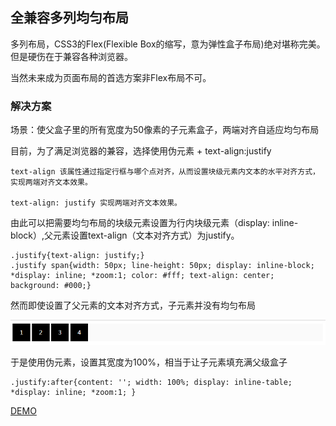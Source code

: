 ## 全兼容多列均匀布局

多列布局，CSS3的Flex(Flexible Box的缩写，意为弹性盒子布局)绝对堪称完美。但是硬伤在于兼容各种浏览器。

当然未来成为页面布局的首选方案非Flex布局不可。

### 解决方案

场景：使父盒子里的所有宽度为50像素的子元素盒子，两端对齐自适应均匀布局

目前，为了满足浏览器的兼容，选择使用伪元素 + text-align:justify

	text-align 该属性通过指定行框与哪个点对齐，从而设置块级元素内文本的水平对齐方式，实现两端对齐文本效果。
	 
	text-align: justify 实现两端对齐文本效果。

由此可以把需要均匀布局的块级元素设置为行内块级元素（display: inline-block）,父元素设置text-align（文本对齐方式）为justify。
	
	.justify{text-align: justify;}
	.justify span{width: 50px; line-height: 50px; display: inline-block; *display: inline; *zoom:1; color: #fff; text-align: center; background: #000;}

然而即使设置了父元素的文本对齐方式，子元素并没有均匀布局

![Image](./images/img1.png)

于是使用伪元素，设置其宽度为100%，相当于让子元素填充满父级盒子

	.justify:after{content: ''; width: 100%; display: inline-table; *display: inline; *zoom:1; }

[DEMO](https://github.com/gdmec07120721/Daily-amass/CSS3/%E5%85%BC%E5%AE%B9%E5%90%84%E6%B5%8F%E8%A7%88%E5%99%A8%E7%9A%84%E5%A4%9A%E5%88%97%E5%9D%87%E5%8C%80%E5%B8%83%E5%B1%80/index.html)
